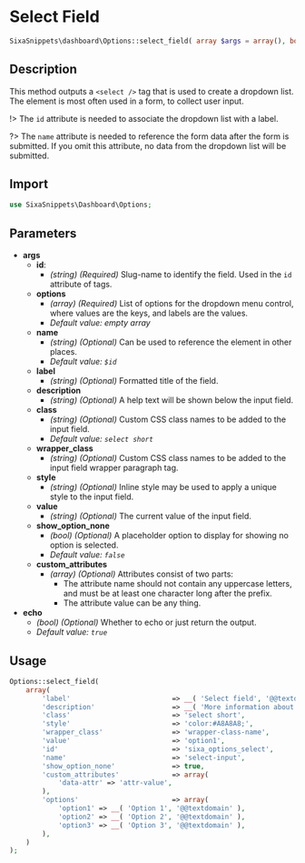 # Select Field

```php
SixaSnippets\dashboard\Options::select_field( array $args = array(), bool $echo = true );
```

## Description

This method outputs a `<select />` tag that is used to create a dropdown list. The element is most often used in a form, to collect user input.

!> The `id` attribute is needed to associate the dropdown list with a label.

?> The `name` attribute is needed to reference the form data after the form is submitted. If you omit this attribute, no data from the dropdown list will be submitted.

## Import

```php 
use SixaSnippets\Dashboard\Options;
```

## Parameters

- **args**
    - **id**:
        - *(string) (Required)* Slug-name to identify the field. Used in the `id` attribute of tags.
    - **options**
        - *(array) (Required)* List of options for the dropdown menu control, where values are the keys, and labels are the values.
        - *Default value: empty array*
    - **name**
        - *(string) (Optional)* Can be used to reference the element in other places.
        - *Default value: `$id`*
    - **label**
        - *(string) (Optional)* Formatted title of the field.
    - **description**
        - *(string) (Optional)* A help text will be shown below the input field.
    - **class**
        - *(string) (Optional)* Custom CSS class names to be added to the input field.
        - *Default value: `select short`*
    - **wrapper_class**
        - *(string) (Optional)* Custom CSS class names to be added to the input field wrapper paragraph tag.
    - **style**
        - *(string) (Optional)* Inline style may be used to apply a unique style to the input field.
    - **value**
        - *(string) (Optional)* The current value of the input field.
    - **show_option_none**
        - *(bool) (Optional)* A placeholder option to display for showing no option is selected.
        - *Default value: `false`*
    - **custom_attributes**
        - *(array) (Optional)* Attributes consist of two parts:
            - The attribute name should not contain any uppercase letters, and must be at least one character long after the prefix.
            - The attribute value can be any thing.
- **echo**
    - *(bool) (Optional)* Whether to echo or just return the output.
    - *Default value: `true`*

## Usage

```php
Options::select_field(
	array(
		'label'                         => __( 'Select field', '@@textdomain' ),
		'description'                   => __( 'More information about this field.', '@@textdomain' ),
		'class'                         => 'select short',
		'style'                         => 'color:#A8A8A8;',
		'wrapper_class'                 => 'wrapper-class-name',
		'value'                         => 'option1',
		'id'                            => 'sixa_options_select',
		'name'                          => 'select-input',
		'show_option_none'              => true,
		'custom_attributes'             => array(
			'data-attr' => 'attr-value',
		),
		'options'                       => array(
			'option1' => __( 'Option 1', '@@textdomain' ),
			'option2' => __( 'Option 2', '@@textdomain' ),
			'option3' => __( 'Option 3', '@@textdomain' ),
		),
	)
);
```
